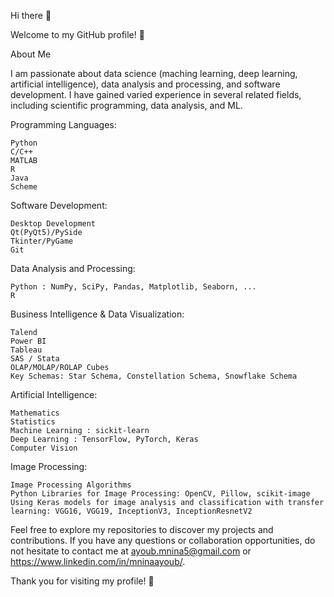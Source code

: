 Hi there 👋

Welcome to my GitHub profile! 👋

About Me

I am passionate about data science (maching learning, deep learning, artificial intelligence), data analysis and processing, and software development. I have gained varied experience in several related fields, including scientific programming, data analysis, and ML.

Programming Languages:

    Python
    C/C++
    MATLAB
    R
    Java
    Scheme

Software Development:

    Desktop Development
    Qt(PyQt5)/PySide 
    Tkinter/PyGame
    Git

Data Analysis and Processing:

    Python : NumPy, SciPy, Pandas, Matplotlib, Seaborn, ...
    R

Business Intelligence & Data Visualization:

    Talend
    Power BI
    Tableau
    SAS / Stata
    OLAP/MOLAP/ROLAP Cubes
    Key Schemas: Star Schema, Constellation Schema, Snowflake Schema

Artificial Intelligence:

    Mathematics
    Statistics
    Machine Learning : sickit-learn
    Deep Learning : TensorFlow, PyTorch, Keras
    Computer Vision

Image Processing:

    Image Processing Algorithms
    Python Libraries for Image Processing: OpenCV, Pillow, scikit-image
    Using Keras models for image analysis and classification with transfer learning: VGG16, VGG19, InceptionV3, InceptionResnetV2

Feel free to explore my repositories to discover my projects and contributions. If you have any questions or collaboration opportunities, do not hesitate to contact me at ayoub.mnina5@gmail.com or </a>https://www.linkedin.com/in/mninaayoub/</a>.

Thank you for visiting my profile! 👋
<!--
**AyoubMNINA/AyoubMNINA** is a ✨ _special_ ✨ repository because its `README.md` (this file) appears on your GitHub profile.

Here are some ideas to get you started:

- 🔭 I’m currently working on ...
- 🌱 I’m currently learning ...
- 👯 I’m looking to collaborate on ...
- 🤔 I’m looking for help with ...
- 💬 Ask me about ...
- 📫 How to reach me: ...
- 😄 Pronouns: ...
- ⚡ Fun fact: ...
-->
